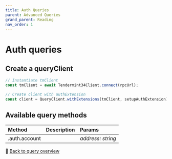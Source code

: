 ```yaml
---
title: Auth Queries
parent: Advanced Queries
grand_parent: Reading
nav_order: 1
---
```


# Auth queries

## Create a queryClient

```ts
// Instantiate tmClient
const tmClient = await Tendermint34Client.connect(rpcUrl);

// Create client with authExtension
const client = QueryClient.withExtensions(tmClient, setupAuthExtension);
```

## Available query methods

| Method        | Description | Params            |
| :------------ | :---------- | :---------------- |
| .auth.account |             | _address: string_ |

🔗 [Back to query overview](index.md)

